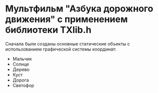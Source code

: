 # Мультфильм "Азбука дорожного движения" с применением библиотеки TXlib.h

Сначала были созданы основные статические объекты с использованием графической системы координат:
* Мальчик
* Солнце
* Дерево
* Куст
* Дорога
* Светофор
